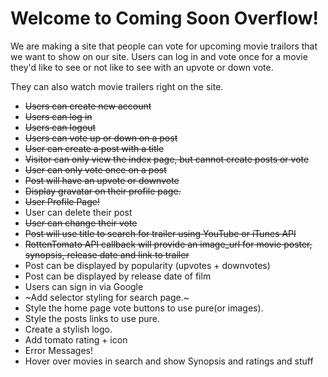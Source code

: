 Welcome to Coming Soon Overflow!
=

We are making a site that people can vote for upcoming movie trailors that we want to show on our site. Users can log in and vote once for a movie they'd like to see or not like to see with an upvote or down vote.

They can also watch movie trailers right on the site.

- ~~Users can create new account~~
- ~~Users can log in~~
- ~~Users can logout~~
- ~~Users can vote up or down on a post~~
- ~~User can create a post with a title~~
- ~~Visitor can only view the index page, but cannot create posts or vote~~
- ~~User can only vote once on a post~~
- ~~Post will have an upvote or downvote~~
- ~~Display gravatar on their profile page.~~
- ~~User Profile Page!~~
- User can delete their post
- ~~User can change their vote~~
- ~~Post will use title to search for trailer using YouTube or iTunes API~~
- ~~RottenTomato API callback will provide an image_url for movie poster, synopsis, release date and link to trailer~~
- Post can be displayed by popularity (upvotes + downvotes) 
- Post can be displayed by release date of film
- Users can sign in via Google
- ~Add selector styling for search page.~
- Style the home page vote buttons to use pure(or images).
- Style the posts links to use pure.
- Create a stylish logo.
- Add tomato rating + icon
- Error Messages! 
- Hover over movies in search and show Synopsis and ratings and stuff 
